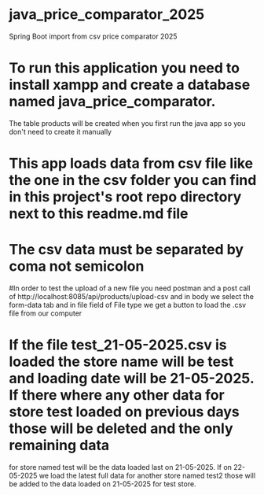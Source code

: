 # java_price_comparator_2025
Spring Boot import from csv price comparator 2025

# To run this application you need to install xampp and create a database named java_price_comparator.
The table products will be created when you first run the java app so you don't need to create it manually
# This app loads data from csv file like the one in the csv folder you can find in this project's root repo directory next to this readme.md file
# The csv data must be separated by coma not semicolon
#In order to test the upload of a new file you need postman and a post call of http://localhost:8085/api/products/upload-csv and in body we select the form-data tab and in file field of File type we get a button to load the .csv file from our computer 

# If the file test_21-05-2025.csv is loaded the store name will be test and loading date will be 21-05-2025. If there where any other data for store test loaded on previous days those will be deleted and the only remaining data 
for store named test will be the data loaded last on 21-05-2025. If on 22-05-2025 we load the latest full data for another store named test2 those will be added to the data loaded on 21-05-2025 for test store. 
